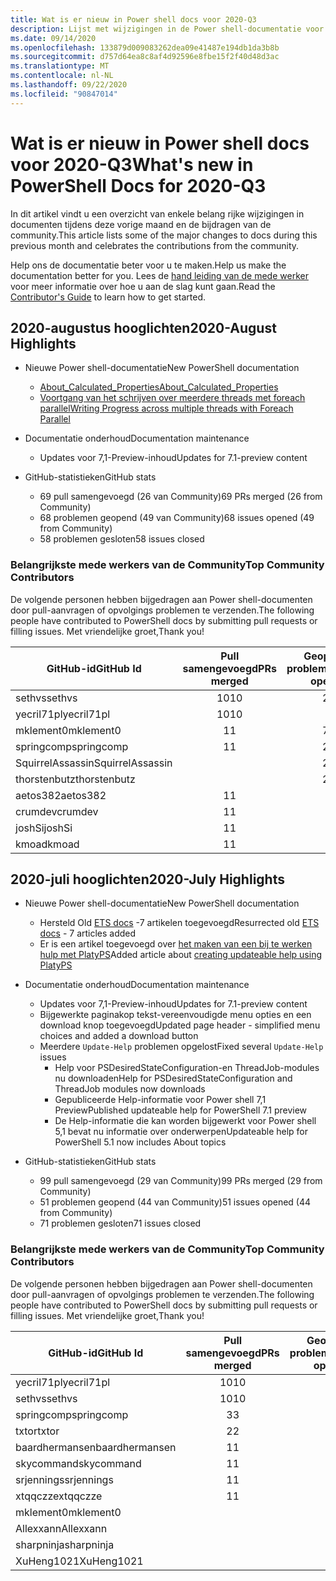 ```yaml
---
title: Wat is er nieuw in Power shell docs voor 2020-Q3
description: Lijst met wijzigingen in de Power shell-documentatie voor Q3 van 2020
ms.date: 09/14/2020
ms.openlocfilehash: 133879d009083262dea09e41487e194db1da3b8b
ms.sourcegitcommit: d757d64ea8c8af4d92596e8fbe15f2f40d48d3ac
ms.translationtype: MT
ms.contentlocale: nl-NL
ms.lasthandoff: 09/22/2020
ms.locfileid: "90847014"
---
```

# <a name="whats-new-in-powershell-docs-for-2020-q3"></a><span data-ttu-id="490f4-103">Wat is er nieuw in Power shell docs voor 2020-Q3</span><span class="sxs-lookup"><span data-stu-id="490f4-103">What's new in PowerShell Docs for 2020-Q3</span></span>

<span data-ttu-id="490f4-104">In dit artikel vindt u een overzicht van enkele belang rijke wijzigingen in documenten tijdens deze vorige maand en de bijdragen van de community.</span><span class="sxs-lookup"><span data-stu-id="490f4-104">This article lists some of the major changes to docs during this previous month and celebrates the contributions from the community.</span></span>

<span data-ttu-id="490f4-105">Help ons de documentatie beter voor u te maken.</span><span class="sxs-lookup"><span data-stu-id="490f4-105">Help us make the documentation better for you.</span></span> <span data-ttu-id="490f4-106">Lees de [hand leiding van de mede werker][contrib] voor meer informatie over hoe u aan de slag kunt gaan.</span><span class="sxs-lookup"><span data-stu-id="490f4-106">Read the [Contributor's Guide][contrib] to learn how to get started.</span></span>

## <a name="2020-august-highlights"></a><span data-ttu-id="490f4-107">2020-augustus hooglichten</span><span class="sxs-lookup"><span data-stu-id="490f4-107">2020-August Highlights</span></span>

- <span data-ttu-id="490f4-108">Nieuwe Power shell-documentatie</span><span class="sxs-lookup"><span data-stu-id="490f4-108">New PowerShell documentation</span></span>
  - [<span data-ttu-id="490f4-109">About_Calculated_Properties</span><span class="sxs-lookup"><span data-stu-id="490f4-109">About_Calculated_Properties</span></span>](/powershell/module/microsoft.powershell.core/about/about_calculated_properties)
  - [<span data-ttu-id="490f4-110">Voortgang van het schrijven over meerdere threads met foreach parallel</span><span class="sxs-lookup"><span data-stu-id="490f4-110">Writing Progress across multiple threads with Foreach Parallel</span></span>](/powershell/scripting/learn/deep-dives/write-progress-across-multiple-threads)
- <span data-ttu-id="490f4-111">Documentatie onderhoud</span><span class="sxs-lookup"><span data-stu-id="490f4-111">Documentation maintenance</span></span>
  - <span data-ttu-id="490f4-112">Updates voor 7,1-Preview-inhoud</span><span class="sxs-lookup"><span data-stu-id="490f4-112">Updates for 7.1-preview content</span></span>

- <span data-ttu-id="490f4-113">GitHub-statistieken</span><span class="sxs-lookup"><span data-stu-id="490f4-113">GitHub stats</span></span>
  - <span data-ttu-id="490f4-114">69 pull samengevoegd (26 van Community)</span><span class="sxs-lookup"><span data-stu-id="490f4-114">69 PRs merged (26 from Community)</span></span>
  - <span data-ttu-id="490f4-115">68 problemen geopend (49 van Community)</span><span class="sxs-lookup"><span data-stu-id="490f4-115">68 issues opened (49 from Community)</span></span>
  - <span data-ttu-id="490f4-116">58 problemen gesloten</span><span class="sxs-lookup"><span data-stu-id="490f4-116">58 issues closed</span></span>

### <a name="top-community-contributors"></a><span data-ttu-id="490f4-117">Belangrijkste mede werkers van de Community</span><span class="sxs-lookup"><span data-stu-id="490f4-117">Top Community Contributors</span></span>

<span data-ttu-id="490f4-118">De volgende personen hebben bijgedragen aan Power shell-documenten door pull-aanvragen of opvolgings problemen te verzenden.</span><span class="sxs-lookup"><span data-stu-id="490f4-118">The following people have contributed to PowerShell docs by submitting pull requests or filling issues.</span></span> <span data-ttu-id="490f4-119">Met vriendelijke groet,</span><span class="sxs-lookup"><span data-stu-id="490f4-119">Thank you!</span></span>

|    <span data-ttu-id="490f4-120">GitHub-id</span><span class="sxs-lookup"><span data-stu-id="490f4-120">GitHub Id</span></span>     | <span data-ttu-id="490f4-121">Pull samengevoegd</span><span class="sxs-lookup"><span data-stu-id="490f4-121">PRs merged</span></span> | <span data-ttu-id="490f4-122">Geopende problemen</span><span class="sxs-lookup"><span data-stu-id="490f4-122">Issues opened</span></span> |
| ---------------- | :--------: | :-----------: |
| <span data-ttu-id="490f4-123">sethvs</span><span class="sxs-lookup"><span data-stu-id="490f4-123">sethvs</span></span>           |     <span data-ttu-id="490f4-124">10</span><span class="sxs-lookup"><span data-stu-id="490f4-124">10</span></span>     |       <span data-ttu-id="490f4-125">2</span><span class="sxs-lookup"><span data-stu-id="490f4-125">2</span></span>       |
| <span data-ttu-id="490f4-126">yecril71pl</span><span class="sxs-lookup"><span data-stu-id="490f4-126">yecril71pl</span></span>       |     <span data-ttu-id="490f4-127">10</span><span class="sxs-lookup"><span data-stu-id="490f4-127">10</span></span>     |               |
| <span data-ttu-id="490f4-128">mklement0</span><span class="sxs-lookup"><span data-stu-id="490f4-128">mklement0</span></span>        |     <span data-ttu-id="490f4-129">1</span><span class="sxs-lookup"><span data-stu-id="490f4-129">1</span></span>      |       <span data-ttu-id="490f4-130">7</span><span class="sxs-lookup"><span data-stu-id="490f4-130">7</span></span>       |
| <span data-ttu-id="490f4-131">springcomp</span><span class="sxs-lookup"><span data-stu-id="490f4-131">springcomp</span></span>       |     <span data-ttu-id="490f4-132">1</span><span class="sxs-lookup"><span data-stu-id="490f4-132">1</span></span>      |       <span data-ttu-id="490f4-133">2</span><span class="sxs-lookup"><span data-stu-id="490f4-133">2</span></span>       |
| <span data-ttu-id="490f4-134">SquirrelAssassin</span><span class="sxs-lookup"><span data-stu-id="490f4-134">SquirrelAssassin</span></span> |            |       <span data-ttu-id="490f4-135">2</span><span class="sxs-lookup"><span data-stu-id="490f4-135">2</span></span>       |
| <span data-ttu-id="490f4-136">thorstenbutz</span><span class="sxs-lookup"><span data-stu-id="490f4-136">thorstenbutz</span></span>     |            |       <span data-ttu-id="490f4-137">2</span><span class="sxs-lookup"><span data-stu-id="490f4-137">2</span></span>       |
| <span data-ttu-id="490f4-138">aetos382</span><span class="sxs-lookup"><span data-stu-id="490f4-138">aetos382</span></span>         |     <span data-ttu-id="490f4-139">1</span><span class="sxs-lookup"><span data-stu-id="490f4-139">1</span></span>      |               |
| <span data-ttu-id="490f4-140">crumdev</span><span class="sxs-lookup"><span data-stu-id="490f4-140">crumdev</span></span>          |     <span data-ttu-id="490f4-141">1</span><span class="sxs-lookup"><span data-stu-id="490f4-141">1</span></span>      |               |
| <span data-ttu-id="490f4-142">joshSi</span><span class="sxs-lookup"><span data-stu-id="490f4-142">joshSi</span></span>           |     <span data-ttu-id="490f4-143">1</span><span class="sxs-lookup"><span data-stu-id="490f4-143">1</span></span>      |               |
| <span data-ttu-id="490f4-144">kmoad</span><span class="sxs-lookup"><span data-stu-id="490f4-144">kmoad</span></span>            |     <span data-ttu-id="490f4-145">1</span><span class="sxs-lookup"><span data-stu-id="490f4-145">1</span></span>      |               |

## <a name="2020-july-highlights"></a><span data-ttu-id="490f4-146">2020-juli hooglichten</span><span class="sxs-lookup"><span data-stu-id="490f4-146">2020-July Highlights</span></span>

- <span data-ttu-id="490f4-147">Nieuwe Power shell-documentatie</span><span class="sxs-lookup"><span data-stu-id="490f4-147">New PowerShell documentation</span></span>
  - <span data-ttu-id="490f4-148">Hersteld Old [ETS docs](/powershell/scripting/developer/ets/overview) -7 artikelen toegevoegd</span><span class="sxs-lookup"><span data-stu-id="490f4-148">Resurrected old [ETS docs](/powershell/scripting/developer/ets/overview) - 7 articles added</span></span>
  - <span data-ttu-id="490f4-149">Er is een artikel toegevoegd over [het maken van een bij te werken hulp met PlatyPS](/powershell/scripting/dev-cross-plat/create-help-using-platyps)</span><span class="sxs-lookup"><span data-stu-id="490f4-149">Added article about [creating updateable help using PlatyPS](/powershell/scripting/dev-cross-plat/create-help-using-platyps)</span></span>
- <span data-ttu-id="490f4-150">Documentatie onderhoud</span><span class="sxs-lookup"><span data-stu-id="490f4-150">Documentation maintenance</span></span>
  - <span data-ttu-id="490f4-151">Updates voor 7,1-Preview-inhoud</span><span class="sxs-lookup"><span data-stu-id="490f4-151">Updates for 7.1-preview content</span></span>
  - <span data-ttu-id="490f4-152">Bijgewerkte paginakop tekst-vereenvoudigde menu opties en een download knop toegevoegd</span><span class="sxs-lookup"><span data-stu-id="490f4-152">Updated page header - simplified menu choices and added a download button</span></span>
  - <span data-ttu-id="490f4-153">Meerdere `Update-Help` problemen opgelost</span><span class="sxs-lookup"><span data-stu-id="490f4-153">Fixed several `Update-Help` issues</span></span>
    - <span data-ttu-id="490f4-154">Help voor PSDesiredStateConfiguration-en ThreadJob-modules nu downloaden</span><span class="sxs-lookup"><span data-stu-id="490f4-154">Help for PSDesiredStateConfiguration and ThreadJob modules now downloads</span></span>
    - <span data-ttu-id="490f4-155">Gepubliceerde Help-informatie voor Power shell 7,1 Preview</span><span class="sxs-lookup"><span data-stu-id="490f4-155">Published updateable help for PowerShell 7.1 preview</span></span>
    - <span data-ttu-id="490f4-156">De Help-informatie die kan worden bijgewerkt voor Power shell 5,1 bevat nu informatie over onderwerpen</span><span class="sxs-lookup"><span data-stu-id="490f4-156">Updateable help for PowerShell 5.1 now includes About topics</span></span>

- <span data-ttu-id="490f4-157">GitHub-statistieken</span><span class="sxs-lookup"><span data-stu-id="490f4-157">GitHub stats</span></span>
  - <span data-ttu-id="490f4-158">99 pull samengevoegd (29 van Community)</span><span class="sxs-lookup"><span data-stu-id="490f4-158">99 PRs merged (29 from Community)</span></span>
  - <span data-ttu-id="490f4-159">51 problemen geopend (44 van Community)</span><span class="sxs-lookup"><span data-stu-id="490f4-159">51 issues opened (44 from Community)</span></span>
  - <span data-ttu-id="490f4-160">71 problemen gesloten</span><span class="sxs-lookup"><span data-stu-id="490f4-160">71 issues closed</span></span>

### <a name="top-community-contributors"></a><span data-ttu-id="490f4-161">Belangrijkste mede werkers van de Community</span><span class="sxs-lookup"><span data-stu-id="490f4-161">Top Community Contributors</span></span>

<span data-ttu-id="490f4-162">De volgende personen hebben bijgedragen aan Power shell-documenten door pull-aanvragen of opvolgings problemen te verzenden.</span><span class="sxs-lookup"><span data-stu-id="490f4-162">The following people have contributed to PowerShell docs by submitting pull requests or filling issues.</span></span> <span data-ttu-id="490f4-163">Met vriendelijke groet,</span><span class="sxs-lookup"><span data-stu-id="490f4-163">Thank you!</span></span>

|   <span data-ttu-id="490f4-164">GitHub-id</span><span class="sxs-lookup"><span data-stu-id="490f4-164">GitHub Id</span></span>    | <span data-ttu-id="490f4-165">Pull samengevoegd</span><span class="sxs-lookup"><span data-stu-id="490f4-165">PRs merged</span></span> | <span data-ttu-id="490f4-166">Geopende problemen</span><span class="sxs-lookup"><span data-stu-id="490f4-166">Issues opened</span></span> |
| -------------- | :--------: | :-----------: |
| <span data-ttu-id="490f4-167">yecril71pl</span><span class="sxs-lookup"><span data-stu-id="490f4-167">yecril71pl</span></span>     |     <span data-ttu-id="490f4-168">10</span><span class="sxs-lookup"><span data-stu-id="490f4-168">10</span></span>     |       <span data-ttu-id="490f4-169">3</span><span class="sxs-lookup"><span data-stu-id="490f4-169">3</span></span>       |
| <span data-ttu-id="490f4-170">sethvs</span><span class="sxs-lookup"><span data-stu-id="490f4-170">sethvs</span></span>         |     <span data-ttu-id="490f4-171">10</span><span class="sxs-lookup"><span data-stu-id="490f4-171">10</span></span>     |               |
| <span data-ttu-id="490f4-172">springcomp</span><span class="sxs-lookup"><span data-stu-id="490f4-172">springcomp</span></span>     |     <span data-ttu-id="490f4-173">3</span><span class="sxs-lookup"><span data-stu-id="490f4-173">3</span></span>      |       <span data-ttu-id="490f4-174">2</span><span class="sxs-lookup"><span data-stu-id="490f4-174">2</span></span>       |
| <span data-ttu-id="490f4-175">txtor</span><span class="sxs-lookup"><span data-stu-id="490f4-175">txtor</span></span>          |     <span data-ttu-id="490f4-176">2</span><span class="sxs-lookup"><span data-stu-id="490f4-176">2</span></span>      |       <span data-ttu-id="490f4-177">1</span><span class="sxs-lookup"><span data-stu-id="490f4-177">1</span></span>       |
| <span data-ttu-id="490f4-178">baardhermansen</span><span class="sxs-lookup"><span data-stu-id="490f4-178">baardhermansen</span></span> |     <span data-ttu-id="490f4-179">1</span><span class="sxs-lookup"><span data-stu-id="490f4-179">1</span></span>      |               |
| <span data-ttu-id="490f4-180">skycommand</span><span class="sxs-lookup"><span data-stu-id="490f4-180">skycommand</span></span>     |     <span data-ttu-id="490f4-181">1</span><span class="sxs-lookup"><span data-stu-id="490f4-181">1</span></span>      |               |
| <span data-ttu-id="490f4-182">srjennings</span><span class="sxs-lookup"><span data-stu-id="490f4-182">srjennings</span></span>     |     <span data-ttu-id="490f4-183">1</span><span class="sxs-lookup"><span data-stu-id="490f4-183">1</span></span>      |               |
| <span data-ttu-id="490f4-184">xtqqczze</span><span class="sxs-lookup"><span data-stu-id="490f4-184">xtqqczze</span></span>       |     <span data-ttu-id="490f4-185">1</span><span class="sxs-lookup"><span data-stu-id="490f4-185">1</span></span>      |               |
| <span data-ttu-id="490f4-186">mklement0</span><span class="sxs-lookup"><span data-stu-id="490f4-186">mklement0</span></span>      |            |       <span data-ttu-id="490f4-187">3</span><span class="sxs-lookup"><span data-stu-id="490f4-187">3</span></span>       |
| <span data-ttu-id="490f4-188">Allexxann</span><span class="sxs-lookup"><span data-stu-id="490f4-188">Allexxann</span></span>      |            |       <span data-ttu-id="490f4-189">2</span><span class="sxs-lookup"><span data-stu-id="490f4-189">2</span></span>       |
| <span data-ttu-id="490f4-190">sharpninja</span><span class="sxs-lookup"><span data-stu-id="490f4-190">sharpninja</span></span>     |            |       <span data-ttu-id="490f4-191">2</span><span class="sxs-lookup"><span data-stu-id="490f4-191">2</span></span>       |
| <span data-ttu-id="490f4-192">XuHeng1021</span><span class="sxs-lookup"><span data-stu-id="490f4-192">XuHeng1021</span></span>     |            |       <span data-ttu-id="490f4-193">2</span><span class="sxs-lookup"><span data-stu-id="490f4-193">2</span></span>       |

<!-- Link references -->
[contrib]: contributing/overview.md
